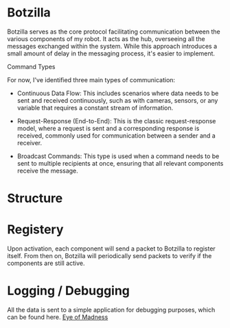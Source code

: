 # Botzilla
Botzilla serves as the core protocol facilitating communication between the various components of my robot. It acts as the hub, overseeing all the messages exchanged within the system. While this approach introduces a small amount of delay in the messaging process, it's easier to implement.

Command Types

For now, I've identified three main types of communication:

- Continuous Data Flow:
This includes scenarios where data needs to be sent and received continuously, such as with cameras, sensors, or any variable that requires a constant stream of information.

- Request-Response (End-to-End):
This is the classic request-response model, where a request is sent and a corresponding response is received, commonly used for communication between a sender and a receiver.

- Broadcast Commands:
This type is used when a command needs to be sent to multiple recipients at once, ensuring that all relevant components receive the message.

# Structure



# Registery
Upon activation, each component will send a packet to Botzilla to register itself. From then on, Botzilla will periodically send packets to verify if the components are still active.

# Logging / Debugging
All the data is sent to a simple application for debugging purposes, which can be found here.
<a href="https://github.com/rima1881/Eye-of-Madness">Eye of Madness</a>